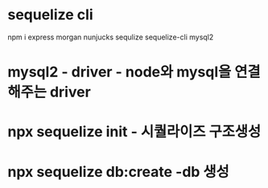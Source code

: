 # sequelize cli
npm i express morgan nunjucks sequlize sequelize-cli mysql2
# mysql2 - driver - node와 mysql을 연결해주는 driver

# npx sequelize init - 시퀄라이즈 구조생성

# npx sequelize db:create -db 생성
